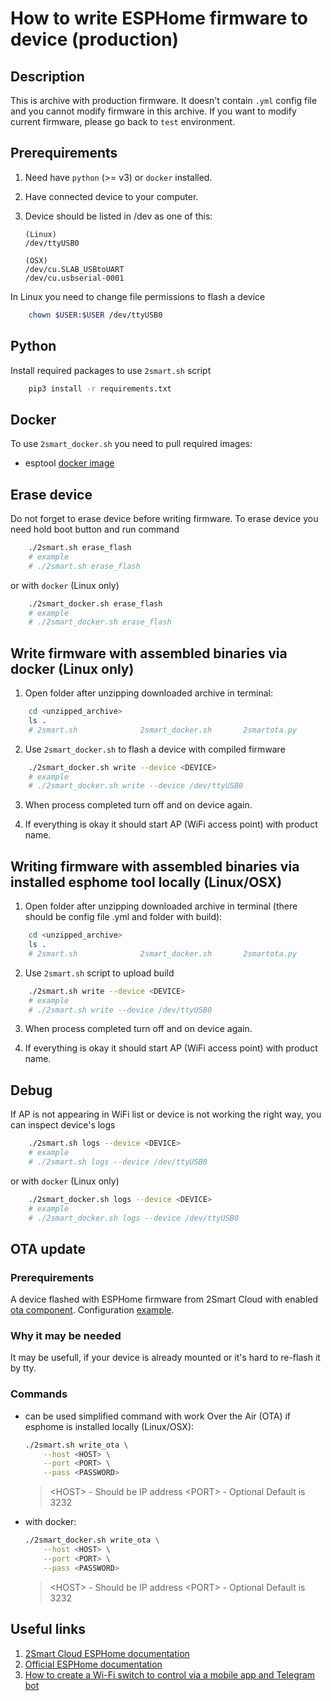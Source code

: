 # How to write ESPHome firmware to device (production)

## Description

This is archive with production firmware.
It doesn't contain `.yml` config file and you cannot modify firmware in this archive.
If you want to modify current firmware, please go back to `test` environment.

## Prerequirements

1. Need have `python` (>= v3) or `docker` installed.

2. Have connected device to your computer.

3. Device should be listed in /dev as one of this:

    ```
    (Linux)
    /dev/ttyUSB0

    (OSX)
    /dev/cu.SLAB_USBtoUART
    /dev/cu.usbserial-0001
    ```

In Linux you need to change file permissions to flash a device
```bash
    chown $USER:$USER /dev/ttyUSB0
```

## Python

Install required packages to use `2smart.sh` script
```bash
    pip3 install -r requirements.txt
```

## Docker

To use `2smart_docker.sh` you need to pull required images:
- esptool [docker image](https://hub.docker.com/r/2smartdev/esptool)

## Erase device

Do not forget to erase device before writing firmware.
To erase device you need hold boot button and run command
```bash
    ./2smart.sh erase_flash
    # example
    # ./2smart.sh erase_flash
```
or with `docker` (Linux only)
```bash
    ./2smart_docker.sh erase_flash
    # example
    # ./2smart_docker.sh erase_flash
```

## Write firmware with assembled binaries via docker (Linux only)

1. Open folder after unzipping downloaded archive in terminal:
```bash
    cd <unzipped_archive>
    ls .
    # 2smart.sh              2smart_docker.sh       2smartota.py           README.md              boot_app0.bin          bootloader_dio_40m.bin              esptool.py             firmware.bin           partitions.bin
```

2. Use `2smart_docker.sh` to flash a device with compiled firmware
```bash
    ./2smart_docker.sh write --device <DEVICE>
    # example
    # ./2smart_docker.sh write --device /dev/ttyUSB0
```

3. When process completed turn off and on device again.

4. If everything is okay it should start AP (WiFi access point) with product name.

## Writing firmware with assembled binaries via installed esphome tool locally (Linux/OSX)

1. Open folder after unzipping downloaded archive in terminal (there should be config file .yml and folder with build):
```bash
    cd <unzipped_archive>
    ls .
    # 2smart.sh              2smart_docker.sh       2smartota.py           README.md              boot_app0.bin          bootloader_dio_40m.bin              esptool.py             firmware.bin           partitions.bin
```

2. Use `2smart.sh` script to upload build
```bash
    ./2smart.sh write --device <DEVICE>
    # example
    # ./2smart.sh write --device /dev/ttyUSB0
```

3. When process completed turn off and on device again.

4. If everything is okay it should start AP (WiFi access point) with product name.

## Debug

If AP is not appearing in WiFi list or device is not working the right way, you can inspect device's logs
```bash
    ./2smart.sh logs --device <DEVICE>
    # example
    # ./2smart.sh logs --device /dev/ttyUSB0
```
or with `docker` (Linux only)
```bash
    ./2smart_docker.sh logs --device <DEVICE>
    # example
    # ./2smart_docker.sh logs --device /dev/ttyUSB0
```

## OTA update

### Prerequirements

A device flashed with ESPHome firmware from 2Smart Cloud with enabled [ota component](https://esphome.io/components/ota.html?highlight=ota). Configuration [example](https://github.com/2SmartCloud/2smart-cloud-esphome/blob/master/examples/blinker_with_ota.yml).

### Why it may be needed

It may be usefull, if your device is already mounted or it's hard to re-flash it by tty.

### Commands

- can be used simplified command with work Over the Air (OTA) if esphome is installed locally (Linux/OSX):
    ```bash
    ./2smart.sh write_ota \
        --host <HOST> \
        --port <PORT> \
        --pass <PASSWORD>
    ```
    >  \<HOST\> - Should be IP address
    >  \<PORT\> - Optional Default is 3232
- with docker:
    ```bash
    ./2smart_docker.sh write_ota \
        --host <HOST> \
        --port <PORT> \
        --pass <PASSWORD>
    ```
    >  \<HOST\> - Should be IP address
    >  \<PORT\> - Optional Default is 3232

## Useful links

1. [2Smart Cloud ESPHome documentation](https://github.com/2SmartCloud/2smart-cloud-esphome)
2. [Official ESPHome documentation](https://esphome.io/)
3. [How to create a Wi-Fi switch to control via a mobile app and Telegram bot](https://2smart.com/blog/tpost/2n6ankych1-how-to-create-a-wi-fi-switch-to-control)
